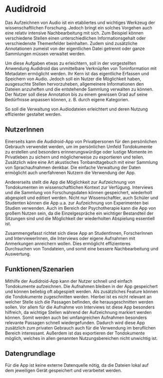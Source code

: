 # Audidroid

Das Aufzeichnen von Audio ist ein etabliertes und wichtiges Werkzeug der wissenschaftlichen Forschung. Jedoch bringt ein solches Vorgehen auch eine relativ intensive Nachbearbeitung mit sich. Zum Beispiel können verschiedene Stellen einen unterschiedlichen Informationsgehalt oder verschiedenste Themenfelder beinhalten. Zudem sind zusätzliche Annotationen zumeist von der eigentlichen Datei getrennt oder ganze Sammlungen müssen verwaltet werden. 

Um diese Aufgaben etwas zu erleichtern, soll in der vorgestellten Anwendung Audidroid das unmittelbare Verknüpfen von Toninformation mit Metadaten ermöglicht werden. Ihr Kern ist das eigentliche Erfassen und Speichern von Audio. Jedoch soll ein Nutzer die Möglichkeit haben, ausgesuchte Stellen hervorzuheben, allgemeinere Informationen den Dateien anzuheften und die entstehende Sammlung verwalten zu können. Der Nutzer soll diese Annotation bis zu einem gewissen Grad auf seine Bedürfnisse anpassen können, z. B. durch eigene Kategorien. 

So soll die Verwaltung von Audiodateien erleichtert und deren Nutzung effizienter gestaltet werden.

## NutzerInnen

Einerseits kann die Audidroid-App von Privatpersonen für den persönlichen Gebrauch verwendet werden, um im persönlichen Umfeld Tondokumente zu erstellen und besonders erinnerungswürdige oder lustige Momente im Privatleben zu sichern und möglicherweise zu exportieren und teilen. Zusätzlich wäre eine Art akustisches Tonbandtagebuch mit einer Sammlung von Sprachaufnahmen denkbar. Die einfache Verwaltung der Daten ermöglicht auch unerfahrenen Nutzern die Verwendung der App.

Andererseits stellt die App die Möglichkeit zur Aufzeichnung von Tondokumenten im wissenschaftlichen Kontext zur Verfügung. Interviews und die Sammlung von Forschungsdaten können gespeichert, wiederholt abgespielt und editiert werden. Nicht nur Wissenschaftler, auch Schüler und Studenten können die App u.a. zur Aufzeichnung von Experimenten bei Studien verwenden. Auch im Bereich der Psychotherapie kann die App von großem Nutzen sein, da die Einzelgespräche ein wichtiger Bestandteil der Sitzungen sind und die Möglichkeit der wiederholten Abspielung essentiell ist.

Zusammengefasst richtet sich diese App an StudentInnen, ForscherInnen und InterviewerInnen, die Interviews oder eigene Aufnahmen mit Anmerkungen anreichern wollen. Dies ermöglicht effizienteres Durchsuchen von Tondateien, und somit eine bessere Nachbearbeitung und Auswertung.


## Funktionen/Szenarien

Mithilfe der Audidroid-App kann der Nutzer schnell und einfach Tondokumente aufzeichnen. Die Aufnahmen bleiben in der App gespeichert und können beliebig oft abgespielt werden. Als zusätzliches Feature können die Tondokumente zugeschnitten werden. Hierbei ist es nicht relevant an welcher Stelle sich die Passagen befinden, die herausgeschnitten werden sollen. Vor allem für die Aufnahme von Interviews ist diese App besonders hilfreich, da wichtige Stellen während der Aufzeichnung markiert werden können. Somit werden auch bei umfangreichen Aufnahmen besonders relevante Passagen schnell wiedergefunden. Dadurch wird diese App zusätzlich zum privaten Gebrauch auch für die Verwendung im beruflichen Bereich interessant. Außerdem ist das exportieren der Tondokumente möglich, welches in allen genannten Nutzungsbereichen nicht unwichtig ist.


## Datengrundlage

Für die App ist keine externe Datenquelle nötig, da die Dateien lokal auf dem jeweiligen Gerät gespeichert und verarbeitet werden.
